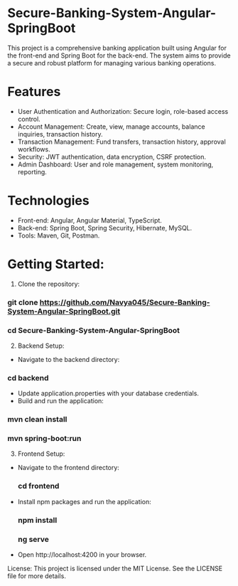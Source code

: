 # Secure-Banking-System-Angular-SpringBoot
This project is a comprehensive banking application built using Angular for the front-end and Spring Boot for the back-end. The system aims to provide a secure and robust platform for managing various banking operations.
# Features
- User Authentication and Authorization: Secure login, role-based access control.
- Account Management: Create, view, manage accounts, balance inquiries, transaction history.
- Transaction Management: Fund transfers, transaction history, approval workflows.
- Security: JWT authentication, data encryption, CSRF protection.
- Admin Dashboard: User and role management, system monitoring, reporting.
# Technologies
- Front-end: Angular, Angular Material, TypeScript.
- Back-end: Spring Boot, Spring Security, Hibernate, MySQL.
- Tools: Maven, Git, Postman.
# Getting Started:
1. Clone the repository:
  ### git clone https://github.com/Navya045/Secure-Banking-System-Angular-SpringBoot.git
### cd Secure-Banking-System-Angular-SpringBoot
2. Backend Setup:
  - Navigate to the backend directory:
  ### cd backend
   - Update application.properties with your database credentials.
   - Build and run the application:
### mvn clean install
### mvn spring-boot:run
3. Frontend Setup:
  - Navigate to the frontend directory:
    ### cd frontend
- Install npm packages and run the application:
  ### npm install
  ### ng serve
- Open http://localhost:4200 in your browser.

License:
This project is licensed under the MIT License. See the LICENSE file for more details.
